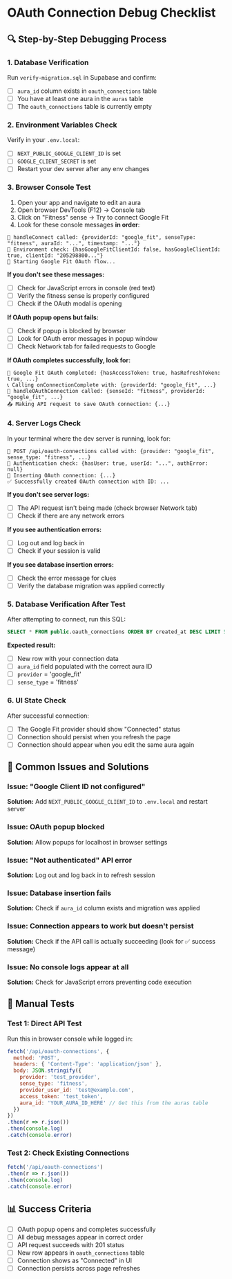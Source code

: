 # OAuth Connection Debug Checklist

## 🔍 Step-by-Step Debugging Process

### 1. Database Verification
Run `verify-migration.sql` in Supabase and confirm:
- [ ] `aura_id` column exists in `oauth_connections` table
- [ ] You have at least one aura in the `auras` table
- [ ] The `oauth_connections` table is currently empty

### 2. Environment Variables Check
Verify in your `.env.local`:
- [ ] `NEXT_PUBLIC_GOOGLE_CLIENT_ID` is set
- [ ] `GOOGLE_CLIENT_SECRET` is set
- [ ] Restart your dev server after any env changes

### 3. Browser Console Test
1. Open your app and navigate to edit an aura
2. Open browser DevTools (F12) → Console tab
3. Click on "Fitness" sense → Try to connect Google Fit
4. Look for these console messages **in order**:

```
🎯 handleConnect called: {providerId: "google_fit", senseType: "fitness", auraId: "...", timestamp: "..."}
🔑 Environment check: {hasGoogleFitClientId: false, hasGoogleClientId: true, clientId: "205298800..."}
🚀 Starting Google Fit OAuth flow...
```

**If you don't see these messages:**
- [ ] Check for JavaScript errors in console (red text)
- [ ] Verify the fitness sense is properly configured
- [ ] Check if the OAuth modal is opening

**If OAuth popup opens but fails:**
- [ ] Check if popup is blocked by browser
- [ ] Look for OAuth error messages in popup window
- [ ] Check Network tab for failed requests to Google

**If OAuth completes successfully, look for:**
```
🎉 Google Fit OAuth completed: {hasAccessToken: true, hasRefreshToken: true, ...}
📞 Calling onConnectionComplete with: {providerId: "google_fit", ...}
🔗 handleOAuthConnection called: {senseId: "fitness", providerId: "google_fit", ...}
📤 Making API request to save OAuth connection: {...}
```

### 4. Server Logs Check
In your terminal where the dev server is running, look for:
```
🚀 POST /api/oauth-connections called with: {provider: "google_fit", sense_type: "fitness", ...}
🔐 Authentication check: {hasUser: true, userId: "...", authError: null}
💾 Inserting OAuth connection: {...}
✅ Successfully created OAuth connection with ID: ...
```

**If you don't see server logs:**
- [ ] The API request isn't being made (check browser Network tab)
- [ ] Check if there are any network errors

**If you see authentication errors:**
- [ ] Log out and log back in
- [ ] Check if your session is valid

**If you see database insertion errors:**
- [ ] Check the error message for clues
- [ ] Verify the database migration was applied correctly

### 5. Database Verification After Test
After attempting to connect, run this SQL:
```sql
SELECT * FROM public.oauth_connections ORDER BY created_at DESC LIMIT 5;
```

**Expected result:**
- [ ] New row with your connection data
- [ ] `aura_id` field populated with the correct aura ID
- [ ] `provider` = 'google_fit'
- [ ] `sense_type` = 'fitness'

### 6. UI State Check
After successful connection:
- [ ] The Google Fit provider should show "Connected" status
- [ ] Connection should persist when you refresh the page
- [ ] Connection should appear when you edit the same aura again

## 🚨 Common Issues and Solutions

### Issue: "Google Client ID not configured"
**Solution:** Add `NEXT_PUBLIC_GOOGLE_CLIENT_ID` to `.env.local` and restart server

### Issue: OAuth popup blocked
**Solution:** Allow popups for localhost in browser settings

### Issue: "Not authenticated" API error
**Solution:** Log out and log back in to refresh session

### Issue: Database insertion fails
**Solution:** Check if `aura_id` column exists and migration was applied

### Issue: Connection appears to work but doesn't persist
**Solution:** Check if the API call is actually succeeding (look for ✅ success message)

### Issue: No console logs appear at all
**Solution:** Check for JavaScript errors preventing code execution

## 🧪 Manual Tests

### Test 1: Direct API Test
Run this in browser console while logged in:
```javascript
fetch('/api/oauth-connections', {
  method: 'POST',
  headers: { 'Content-Type': 'application/json' },
  body: JSON.stringify({
    provider: 'test_provider',
    sense_type: 'fitness',
    provider_user_id: 'test@example.com',
    access_token: 'test_token',
    aura_id: 'YOUR_AURA_ID_HERE' // Get this from the auras table
  })
})
.then(r => r.json())
.then(console.log)
.catch(console.error)
```

### Test 2: Check Existing Connections
```javascript
fetch('/api/oauth-connections')
.then(r => r.json())
.then(console.log)
.catch(console.error)
```

## 📊 Success Criteria
- [ ] OAuth popup opens and completes successfully
- [ ] All debug messages appear in correct order
- [ ] API request succeeds with 201 status
- [ ] New row appears in `oauth_connections` table
- [ ] Connection shows as "Connected" in UI
- [ ] Connection persists across page refreshes